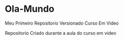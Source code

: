 # Ola-Mundo
 Meu Primeiro Repositorio Versionado Curso Em Video

Repositorio Criado durante a aula do curso em video
